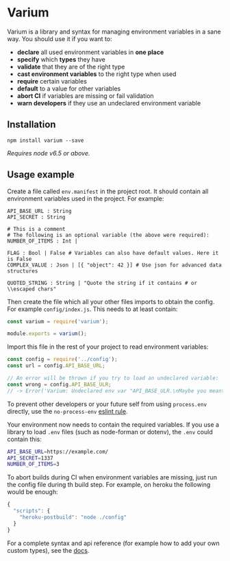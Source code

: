 # Varium

Varium is a library and syntax for managing environment variables in a sane way.
You should use it if you want to:

* **declare** all used environment variables in **one place**
* **specify** which **types** they have
* **validate** that they are of the right type
* **cast environment variables** to the right type when used
* **require** certain variables
* **default** to a value for other variables
* **abort CI** if variables are missing or fail validation
* **warn developers** if they use an undeclared environment variable

## Installation

`npm install varium --save`

_Requires node v6.5 or above._

## Usage example

Create a file called `env.manifest` in the project root. It should contain all
environment variables used in the project. For example:

```
API_BASE_URL : String
API_SECRET : String

# This is a comment
# The following is an optional variable (the above were required):
NUMBER_OF_ITEMS : Int |

FLAG : Bool | False # Variables can also have default values. Here it is False
COMPLEX_VALUE : Json | [{ "object": 42 }] # Use json for advanced data structures

QUOTED_STRING : String | "Quote the string if it contains # or \\escaped chars"
```

Then create the file which all your other files imports to obtain the config.
For example `config/index.js`. This needs to at least contain:

```js
const varium = require('varium');

module.exports = varium();
```

Import this file in the rest of your project to read environment variables:

```js
const config = require('../config');
const url = config.API_BASE_URL;

// An error will be thrown if you try to load an undeclared variable:
const wrong = config.API_BASE_ULR;
// -> Error('Varium: Undeclared env var "API_BASE_ULR.\nMaybe you meant API_BASE_URL?"')
```

To prevent other developers or your future self from using `process.env`
directly, use the `no-process-env`
[eslint rule](https://eslint.org/docs/rules/no-process-env).

Your environment now needs to contain the required variables. If you use a
library to load `.env` files (such as node-forman or dotenv), the `.env` could
contain this:

```bash
API_BASE_URL=https://example.com/
API_SECRET=1337
NUMBER_OF_ITEMS=3
```

To abort builds during CI when environment variables are missing, just run the
config file during th build step. For example, on heroku the following would be
enough:

```js
{
  "scripts": {
    "heroku-postbuild": "node ./config"
  }
}
```

For a complete syntax and api reference (for example how to add your own custom
types), see the [docs](./DOCS.md).

